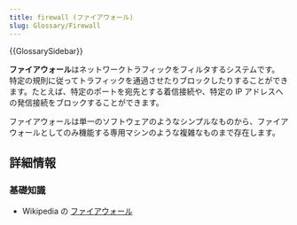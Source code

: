 ```yaml
---
title: firewall (ファイアウォール)
slug: Glossary/Firewall
---
```


{{GlossarySidebar}}

**ファイアウォール**はネットワークトラフィックをフィルタするシステムです。 特定の規則に従ってトラフィックを通過させたりブロックしたりすることができます。たとえば、特定のポートを宛先とする着信接続や、特定の IP アドレスへの発信接続をブロックすることができます。

ファイアウォールは単一のソフトウェアのようなシンプルなものから、ファイアウォールとしてのみ機能する専用マシンのような複雑なものまで存在します。

## 詳細情報

### 基礎知識

- Wikipedia の [ファイアウォール](https://ja.wikipedia.org/wiki/ファイアウォール)
